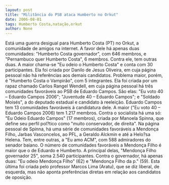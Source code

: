 ```yaml
---
layout: post
title: "Militância do PSB ataca Humberto no Orkut"
date: 2006-08-01
tags: Humberto Costa,natação,orkut
author: None
---
```

Está uma guerra desigual para Humberto Costa (PT) no Orkut, a comunidade de amigos na internet.
A favor dele há apenas duas comunidades: \"Humberto Costa governador\", com 646 membros, e \"Pernambuco quer Humberto Costa\", 6 membros.
Contra ele, tem outras duas. A maior chama-se \"Eu odeio o Humberto Costa\" e conta com 30 participantes. Ela foi criada por Danilo de Jesus Oliveira, em cuja página pessoal não há referências aos demais candidatos.
Problema maior, porém, é \"Humberto Costa o Vampirão\", com 5 integrantes. 
Ela foi criada por um rapaz chamado Carlos Rangel Wendell, em cuja página pessoal há três comunidades favoráveis ao PSB de Eduardo Campos. São elas: \"Eu voto 40 – Eduardo Campos 2006\"; \"Juventude 40 – Eduardo Campos\"; e \"Soldado Moisés\", a do deputado estadual e candidato à reeleição.
Eduardo Campos tem 13 comunidades favoráveis à candidatura dele. A maior (\"Eu voto 40 – Eduardo Campos 2006) tem 1.217 membros.
Contra o socialista há uma só: \"Eu Odeio Eduardo Campos\" (17 membros), criada por Manoela Spinna, que define seu perfil pol?tico como \"muito conservador, de direita\".
Na página pessoal de Spinna, há uma série de comunidades favoráveis a Mendonça Filho, Jarbas Vasconcelos, ao PFL, a Geraldo Alckmin e até a Helo?sa Helena. Tem, entre outras, a \"Eu amo ACM\", com 588 admiradores do senador baiano.
O número de comunidades favoráveis a Mendonça Filho é maior que o de Eduardo e Humberto. A principal delas, \"Mendonça Filho governador 25\", soma 2.540 participantes.
Contra o governador, há apenas duas: \"Eu odeio Mendonça Filho\" (62) e \"Mendonça Filho da p.\" (59). 
Esta última foi criada pelo professor Marcos Lima (Aratu), que se diz liberal, de esquerda, mas não aponta preferências diretas em relação aos candidatos de oposição. 